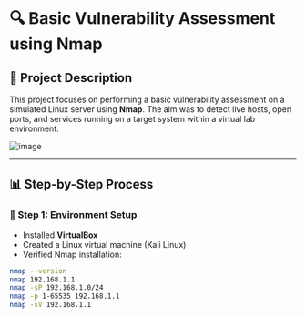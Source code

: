 # 🔍 Basic Vulnerability Assessment using Nmap

## 📄 Project Description
This project focuses on performing a basic vulnerability assessment on a simulated Linux server using **Nmap**. The aim was to detect live hosts, open ports, and services running on a target system within a virtual lab environment.

![image](https://github.com/user-attachments/assets/6e80ba79-b288-472e-b761-f20b3f6c6a5e)


---

## 📊 Step-by-Step Process

### 📌 Step 1: Environment Setup
- Installed **VirtualBox**
- Created a Linux virtual machine (Kali Linux)
- Verified Nmap installation:
```bash
nmap --version
nmap 192.168.1.1
nmap -sP 192.168.1.0/24
nmap -p 1-65535 192.168.1.1
nmap -sV 192.168.1.1
